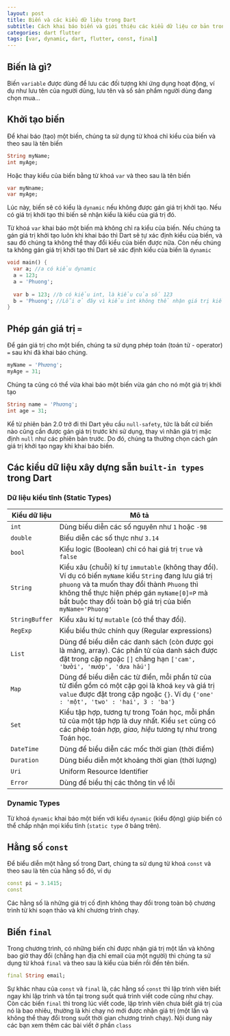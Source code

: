 ```yaml
---
layout: post
title: Biến và các kiểu dữ liệu trong Dart
subtitle: Cách khai báo biến và giới thiệu các kiểu dữ liệu cơ bản trong Dart 
categories: dart flutter
tags: [var, dynamic, dart, flutter, const, final]
---
```

## Biến là gì?

Biến `variable` được dùng để lưu các đối tượng khi ứng dụng hoạt động, ví dụ như lưu tên của người dùng, lưu tên và số sản phẩm người dùng đang chọn mua...

## Khởi tạo biến

Để khai báo (tạo) một biến, chúng ta sử dụng từ khoá chỉ kiểu của biến và theo sau là tên biến

```dart
String myName;
int myAge;
```

Hoặc thay kiểu của biến bằng từ khoá `var` và theo sau là tên biến

```dart
var myNname;
var myAge;
```

Lúc này, biến sẽ có kiểu là `dynamic` nếu không được gán giá trị khởi tạo. Nếu có giá trị khởi tạo thì biến sẽ nhận kiểu là kiểu của giá trị đó. 

Từ khoá `var` khai báo một biến mà không chỉ ra kiểu của biến. Nếu chúng ta gán giá trị khởi tạo luôn khi khai báo thì Dart sẽ tự xác định kiểu của biến, và sau đó chúng ta không thể thay đổi kiểu của biến được nữa. Còn nếu chúng ta không gán giá trị khởi tạo thì Dart sẽ xác định kiểu của biến là `dynamic`

```dart
void main() {
  var a; //a có kiểu dynamic
  a = 123;
  a = 'Phuong';
  
  var b = 123; //b có kiểu int, là kiểu của số 123
  b = 'Phuong'; //Lỗi ở đây vì kiểu int không thể nhận giá trị kiểu String
}
```

## Phép gán giá trị `=`

Để gán giá trị cho một biến, chúng ta sử dụng phép toán (toán tử - operator) `=` sau khi đã khai báo chúng.

```dart
myName = 'Phương';
myAge = 31;
```

Chúng ta cũng có thể vừa khai báo một biến vừa gán cho nó một giá trị khởi tạo

```dart
String name = 'Phương';
int age = 31;
```

Kể từ phiên bản 2.0 trở đi thì Dart yêu cầu `null-safety`, tức là bất cứ biến nào cũng cần được gán giá trị trước khi sử dụng, thay vì nhân giá trị mặc định `null` như các phiên bản trước. Do đó, chúng ta thường chọn cách gán giá trị khởi tạo ngay khi khai báo biến.

## Các kiểu dữ liệu xây dựng sẵn `built-in types` trong Dart

### Dữ liệu kiểu tĩnh (Static Types)

| Kiểu dữ liệu   | Mô tả                                                        |
| -------------- | ------------------------------------------------------------ |
| `int `         | Dùng biểu diễn các số nguyên như `1` hoặc `-98`              |
| `double`       | Biểu diễn các số thực như `3.14`                             |
| `bool`         | Kiểu logic (Boolean) chỉ có hai giá trị `true` và `false`    |
| `String`       | Kiểu xâu (chuỗi) kí tự `immutable` (không thay đổi). Ví dụ có biến `myName` kiểu `String` đang lưu giá trị `phuong` và ta muốn thay đổi thành `Phuong` thì không thể thực hiện phép gán `myName[0]=P` mà bắt buộc thay đổi toàn bộ giá trị của biến `myName='Phuong'` |
| `StringBuffer` | Kiểu xâu kí tự `mutable` (có thể thay đổi).                  |
| `RegExp`       | Kiểu biểu thức chính quy (Regular expressions)               |
| `List`         | Dùng để biểu diễn các danh sách (còn được gọi là mảng, array). Các phần tử của danh sách được đặt trong cặp ngoặc `[]` chẳng hạn `['cam', 'bưởi', 'mướp', 'dưa hấu']` |
| `Map`          | Dùng để biểu diễn các từ điển, mỗi phần tử của từ điển gồm có một cặp gọi là khoá `key` và giá trị `value` được đặt trong cặp ngoặc `{}`. Ví dụ `{'one' : 'một', 'two' : 'hai', 3 : 'ba'}` |
| `Set`          | Kiểu tập hợp, tương tự trong Toán học, mỗi phần tử của một tập hợp là duy nhất. Kiểu `set` cũng có các phép toán *hợp, giao, hiệu* tương tự như trong Toán học. |
| `DateTime`     | Dùng để biểu diễn các mốc thời gian (thời điểm)              |
| `Duration`     | Dùng biểu diễn một khoảng thời gian (thời lượng)             |
| `Uri`          | Uniform Resource Identifier                                  |
| `Error`        | Dùng để biểu thị các thông tin về lỗi                        |

### Dynamic Types

Từ khoá `dynamic` khai báo một biến với kiểu `dynamic` (kiểu động) giúp biến có thể chấp nhận mọi kiểu tĩnh (`static type` ở bảng trên).

## Hằng số `const`

Để biểu diễn một hằng số trong Dart, chúng ta sử dụng từ khoá `const` và theo sau là tên của hằng số đó, ví dụ

```dart
const pi = 3.1415;
const 
```

Các hằng số là những giá trị cố định không thay đổi trong toàn bộ chương trình từ khi soạn thảo và khi chương trình chạy.

## Biến `final`

Trong chương trình, có những biến chỉ được nhận giá trị một lần và không bao giờ thay đổi (chẳng hạn địa chỉ email của một người) thì chúng ta sử dụng từ khoá `final` và theo sau là kiểu của biến rồi đến tên biến.

```dart
final String email;
```

Sự khác nhau của `const` và `final` là, các hằng số `const` thì lập trình viên biết ngay khi lập trình và tồn tại trong suốt quá trình viết code cũng như chạy. Còn các biến `final` thì trong lúc viết code, lập trình viên chưa biết giá trị của nó là bao nhiêu, thường là khi chạy nó mới được nhận giá trị (một lần và không thể thay đổi trong suốt thời gian chương trình chạy). Nội dung này các bạn xem thêm các bài viết ở phần `class`




